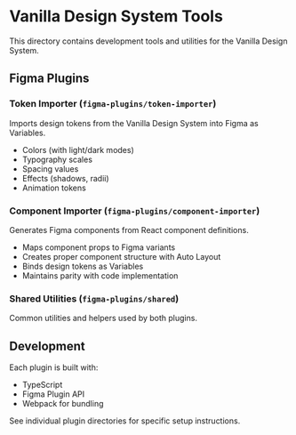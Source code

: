 # Vanilla Design System Tools

This directory contains development tools and utilities for the Vanilla Design System.

## Figma Plugins

### Token Importer (`figma-plugins/token-importer`)
Imports design tokens from the Vanilla Design System into Figma as Variables.
- Colors (with light/dark modes)
- Typography scales
- Spacing values
- Effects (shadows, radii)
- Animation tokens

### Component Importer (`figma-plugins/component-importer`)
Generates Figma components from React component definitions.
- Maps component props to Figma variants
- Creates proper component structure with Auto Layout
- Binds design tokens as Variables
- Maintains parity with code implementation

### Shared Utilities (`figma-plugins/shared`)
Common utilities and helpers used by both plugins.

## Development

Each plugin is built with:
- TypeScript
- Figma Plugin API
- Webpack for bundling

See individual plugin directories for specific setup instructions.